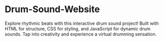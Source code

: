 # Drum-Sound-Website
Explore rhythmic beats with this interactive drum sound project! Built with HTML for structure, CSS for styling, and JavaScript for dynamic drum sounds. Tap into creativity and experience a virtual drumming sensation.
